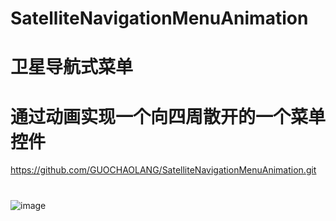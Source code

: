 # SatelliteNavigationMenuAnimation
# 卫星导航式菜单
#
#
# 通过动画实现一个向四周散开的一个菜单控件
https://github.com/GUOCHAOLANG/SatelliteNavigationMenuAnimation.git
#
![image](https://github.com/GUOCHAOLANG/SatelliteNavigationMenuAnimation/raw/master/image/two.png)

